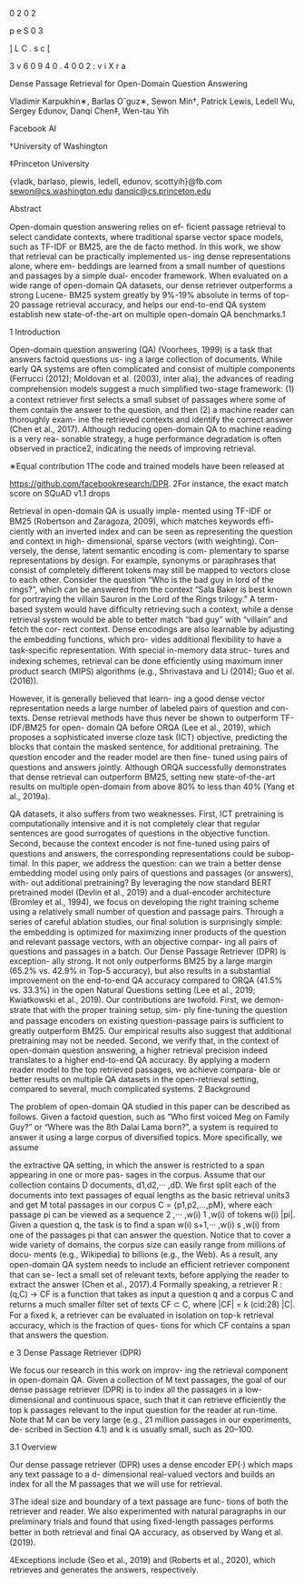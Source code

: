 0 2 0 2

p e S 0 3

] L C . s c [

3 v 6 0 9 4 0 . 4 0 0 2 : v i X r a

Dense Passage Retrieval for Open-Domain Question Answering

Vladimir Karpukhin∗, Barlas O˘guz∗, Sewon Min†, Patrick Lewis, Ledell Wu, Sergey Edunov, Danqi Chen‡, Wen-tau Yih

Facebook AI

†University of Washington

‡Princeton University

{vladk, barlaso, plewis, ledell, edunov, scottyih}@fb.com sewon@cs.washington.edu danqic@cs.princeton.edu

Abstract

Open-domain question answering relies on ef- ﬁcient passage retrieval to select candidate contexts, where traditional sparse vector space models, such as TF-IDF or BM25, are the de facto method. In this work, we show that retrieval can be practically implemented us- ing dense representations alone, where em- beddings are learned from a small number of questions and passages by a simple dual- encoder framework. When evaluated on a wide range of open-domain QA datasets, our dense retriever outperforms a strong Lucene- BM25 system greatly by 9%-19% absolute in terms of top-20 passage retrieval accuracy, and helps our end-to-end QA system establish new state-of-the-art on multiple open-domain QA benchmarks.1

1
Introduction

Open-domain question answering (QA) (Voorhees, 1999) is a task that answers factoid questions us- ing a large collection of documents. While early QA systems are often complicated and consist of multiple components (Ferrucci (2012); Moldovan et al. (2003), inter alia), the advances of reading comprehension models suggest a much simpliﬁed two-stage framework: (1) a context retriever ﬁrst selects a small subset of passages where some of them contain the answer to the question, and then (2) a machine reader can thoroughly exam- ine the retrieved contexts and identify the correct answer (Chen et al., 2017). Although reducing open-domain QA to machine reading is a very rea- sonable strategy, a huge performance degradation is often observed in practice2, indicating the needs of improving retrieval.

∗Equal contribution 1The code and trained models have been released at

https://github.com/facebookresearch/DPR.
2For instance, the exact match score on SQuAD v1.1 drops

Retrieval in open-domain QA is usually imple- mented using TF-IDF or BM25 (Robertson and Zaragoza, 2009), which matches keywords efﬁ- ciently with an inverted index and can be seen as representing the question and context in high- dimensional, sparse vectors (with weighting). Con- versely, the dense, latent semantic encoding is com- plementary to sparse representations by design. For example, synonyms or paraphrases that consist of completely different tokens may still be mapped to vectors close to each other. Consider the question “Who is the bad guy in lord of the rings?”, which can be answered from the context “Sala Baker is best known for portraying the villain Sauron in the Lord of the Rings trilogy.” A term-based system would have difﬁculty retrieving such a context, while a dense retrieval system would be able to better match “bad guy” with “villain” and fetch the cor- rect context. Dense encodings are also learnable by adjusting the embedding functions, which pro- vides additional ﬂexibility to have a task-speciﬁc representation. With special in-memory data struc- tures and indexing schemes, retrieval can be done efﬁciently using maximum inner product search (MIPS) algorithms (e.g., Shrivastava and Li (2014); Guo et al. (2016)).

However, it is generally believed that learn- ing a good dense vector representation needs a large number of labeled pairs of question and con- texts. Dense retrieval methods have thus never be shown to outperform TF-IDF/BM25 for open- domain QA before ORQA (Lee et al., 2019), which proposes a sophisticated inverse cloze task (ICT) objective, predicting the blocks that contain the masked sentence, for additional pretraining. The question encoder and the reader model are then ﬁne- tuned using pairs of questions and answers jointly. Although ORQA successfully demonstrates that dense retrieval can outperform BM25, setting new state-of-the-art results on multiple open-domain
from above 80% to less than 40% (Yang et al., 2019a).

QA datasets, it also suffers from two weaknesses. First, ICT pretraining is computationally intensive and it is not completely clear that regular sentences are good surrogates of questions in the objective function. Second, because the context encoder is not ﬁne-tuned using pairs of questions and answers, the corresponding representations could be subop- timal.
In this paper, we address the question: can we train a better dense embedding model using only pairs of questions and passages (or answers), with- out additional pretraining? By leveraging the now standard BERT pretrained model (Devlin et al., 2019) and a dual-encoder architecture (Bromley et al., 1994), we focus on developing the right training scheme using a relatively small number of question and passage pairs. Through a series of careful ablation studies, our ﬁnal solution is surprisingly simple: the embedding is optimized for maximizing inner products of the question and relevant passage vectors, with an objective compar- ing all pairs of questions and passages in a batch. Our Dense Passage Retriever (DPR) is exception- ally strong. It not only outperforms BM25 by a large margin (65.2% vs. 42.9% in Top-5 accuracy), but also results in a substantial improvement on the end-to-end QA accuracy compared to ORQA (41.5% vs. 33.3%) in the open Natural Questions setting (Lee et al., 2019; Kwiatkowski et al., 2019). Our contributions are twofold. First, we demon- strate that with the proper training setup, sim- ply ﬁne-tuning the question and passage encoders on existing question-passage pairs is sufﬁcient to greatly outperform BM25. Our empirical results also suggest that additional pretraining may not be needed. Second, we verify that, in the context of open-domain question answering, a higher retrieval precision indeed translates to a higher end-to-end QA accuracy. By applying a modern reader model to the top retrieved passages, we achieve compara- ble or better results on multiple QA datasets in the open-retrieval setting, compared to several, much complicated systems.
2 Background

The problem of open-domain QA studied in this paper can be described as follows. Given a factoid question, such as “Who ﬁrst voiced Meg on Family Guy?” or “Where was the 8th Dalai Lama born?”, a system is required to answer it using a large corpus of diversiﬁed topics. More speciﬁcally, we assume

the extractive QA setting, in which the answer is restricted to a span appearing in one or more pas- sages in the corpus. Assume that our collection contains D documents, d1,d2,··· ,dD. We ﬁrst split each of the documents into text passages of equal lengths as the basic retrieval units3 and get M total passages in our corpus C = {p1,p2,...,pM}, where each passage pi can be viewed as a sequence 2 ,··· ,w(i) 1 ,w(i) of tokens w(i) |pi|. Given a question q, the task is to ﬁnd a span w(i) s+1,··· ,w(i) s ,w(i) from one of the passages pi that can answer the question. Notice that to cover a wide variety of domains, the corpus size can easily range from millions of docu- ments (e.g., Wikipedia) to billions (e.g., the Web). As a result, any open-domain QA system needs to include an efﬁcient retriever component that can se- lect a small set of relevant texts, before applying the reader to extract the answer (Chen et al., 2017).4 Formally speaking, a retriever R : (q,C) → CF is a function that takes as input a question q and a corpus C and returns a much smaller ﬁlter set of texts CF ⊂ C, where |CF| = k (cid:28) |C|. For a ﬁxed k, a retriever can be evaluated in isolation on top-k retrieval accuracy, which is the fraction of ques- tions for which CF contains a span that answers the question.

e
3 Dense Passage Retriever (DPR)

We focus our research in this work on improv- ing the retrieval component in open-domain QA. Given a collection of M text passages, the goal of our dense passage retriever (DPR) is to index all the passages in a low-dimensional and continuous space, such that it can retrieve efﬁciently the top k passages relevant to the input question for the reader at run-time. Note that M can be very large (e.g., 21 million passages in our experiments, de- scribed in Section 4.1) and k is usually small, such as 20–100.

3.1 Overview

Our dense passage retriever (DPR) uses a dense encoder EP(·) which maps any text passage to a d- dimensional real-valued vectors and builds an index for all the M passages that we will use for retrieval.

3The ideal size and boundary of a text passage are func- tions of both the retriever and reader. We also experimented with natural paragraphs in our preliminary trials and found that using ﬁxed-length passages performs better in both retrieval and ﬁnal QA accuracy, as observed by Wang et al. (2019).

4Exceptions include (Seo et al., 2019) and (Roberts et al., 2020), which retrieves and generates the answers, respectively.